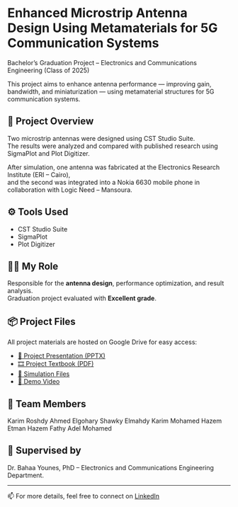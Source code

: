 # Enhanced Microstrip Antenna Design Using Metamaterials for 5G Communication Systems

Bachelor’s Graduation Project – Electronics and Communications Engineering (Class of 2025)


This project aims to enhance antenna performance — improving gain, bandwidth, and miniaturization — using metamaterial structures for 5G communication systems.

## 🧩 Project Overview
Two microstrip antennas were designed using CST Studio Suite.  
The results were analyzed and compared with published research using SigmaPlot and Plot Digitizer.

After simulation, one antenna was fabricated at the Electronics Research Institute (ERI – Cairo),  
and the second was integrated into a Nokia 6630 mobile phone in collaboration with Logic Need – Mansoura.

## ⚙️ Tools Used
- CST Studio Suite  
- SigmaPlot  
- Plot Digitizer  

## 👨‍💻 My Role
Responsible for the **antenna design**, performance optimization, and result analysis.  
Graduation project evaluated with **Excellent grade**.

## 📦 Project Files
All project materials are hosted on Google Drive for easy access:
- [📘 Project Presentation (PPTX)](https://drive.google.com/drive/folders/1ni6uYJuRU01aqyMvdWUNu0nUpBtox8cJ?usp=sharing)
- [🎞️ Project Textbook (PDF)](https://drive.google.com/drive/folders/11Bk0V3ddqZhF-bsow_AiwCxSdOQrr8sh?usp=sharing)
- [🧩 Simulation Files](https://drive.google.com/drive/folders/1Jv6mKNUd3RPwICmLuxR5gqq_YIzrIOgG?usp=sharing)
- [🎥 Demo Video](https://drive.google.com/file/d/1AQyq0Ui0XTN_9hNmC7eTIf2iJESKLBIB/view?usp=sharing)

## 👥 Team Members
Karim Roshdy 
Ahmed Elgohary
Shawky Elmahdy
Karim Mohamed
Hazem Etman 
Hazem Fathy
Adel Mohamed

## 🧠 Supervised by
Dr. Bahaa Younes, PhD – Electronics and Communications Engineering Department.

---
📫 For more details, feel free to connect on [LinkedIn](https://www.linkedin.com/in/karim-roshdy-)

